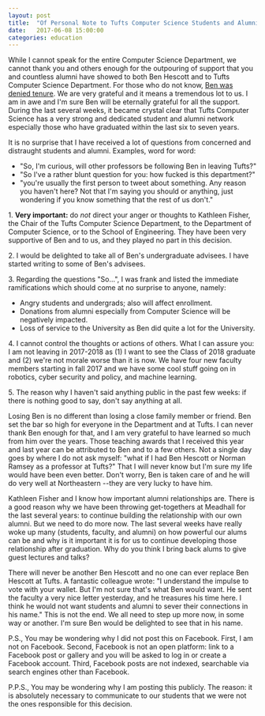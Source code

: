 ```yaml
---
layout: post
title:  "Of Personal Note to Tufts Computer Science Students and Alumni"
date:   2017-06-08 15:00:00
categories: education
---
```


While I cannot speak for the entire Computer Science Department, we cannot thank you and others enough for the outpouring of support that you and countless alumni have showed to both Ben Hescott and to Tufts Computer Science Department.  For those who do not know, [Ben was denied tenure](https://medium.com/@ashley.hedberg/a-response-to-ben-hescotts-denied-tenure-121657a23fc3). We are very grateful and it means a tremendous lot to us.  I am in awe and I'm sure Ben will be eternally grateful for all the support.  During the last several weeks, it became crystal clear that Tufts Computer Science has a very strong and dedicated student and alumni network especially those who have graduated within the last six to seven years.

It is no surprise that I have received a lot of questions from concerned and distraught students and alumni.  Examples, word for word:

* "So, I'm curious, will other professors be following Ben in leaving Tufts?"
* "So I've a rather blunt question for you: how fucked is this department?"
* "you're usually the first person to tweet about something. Any reason you haven't here? Not that I'm saying you should or anything, just wondering if you know something that the rest of us don't."

<p>1. <strong>Very important:</strong> do <em>not</em> direct your anger or thoughts to Kathleen Fisher, the Chair of the Tufts Computer Science Department, to the Department of Computer Science, or to the School of Engineering. They have been very supportive of Ben and to us, and they played no part in this decision.</p>

<p>2. I would be delighted to take all of Ben's undergraduate advisees.  I have started writing to some of Ben's advisees.</p>

<p>3. Regarding the questions "So...", I was frank and listed the immediate ramifications which should come at no surprise to anyone, namely:</p>

* Angry students and undergrads; also will affect enrollment.
* Donations from alumni especially from Computer Science will be negatively impacted.
* Loss of service to the University as Ben did quite a lot for the University.

<p>4. I cannot control the thoughts or actions of others.  What I can assure you: I am not leaving in 2017-2018 as (1) I want to see the Class of 2018 graduate and (2) we're not morale worse than it is now.  We have four new faculty members starting in fall 2017 and we have some cool stuff going on in robotics, cyber security and policy, and machine learning.</p>

<p>5. The reason why I haven't said anything public in the past few weeks: if there is nothing good to say, don't say anything at all.</p>

Losing Ben is no different than losing a close family member or friend.   Ben set the bar so high for everyone in the Department and at Tufts. I can never thank Ben enough for that, and I am very grateful to have learned so much from him over the years.  Those teaching awards that I received this year and last year can be attributed to Ben and to a few others.  Not a single day goes by where I do not ask myself: "what if I had Ben Hescott or Norman Ramsey as a professor at Tufts?"  That I will never know but I'm sure my life would have been even better.  Don't worry, Ben is taken care of and he will do very well at Northeastern --they are very lucky to have him.

Kathleen Fisher and I know how important alumni relationships are.  There is a good reason why we have been throwing get-togethers at Meadhall for the last several years: to continue building the relationship with our own alumni.  But we need to do more now.  The last several weeks have really woke up many (students, faculty, and alumni) on how powerful our alums can be and why is it important it is for us to continue developing those relationship after graduation.  Why do you think I bring back alums to give guest lectures and talks? 

There will never be another Ben Hescott and no one can ever replace Ben Hescott at Tufts.  A fantastic colleague wrote: "I understand the impulse to vote with your wallet. But I'm not sure that's what Ben would want.  He sent the faculty a very nice letter yesterday, and he treasures his time here. I think he would not want students and alumni to sever their connections in his name."  This is not the end.  We all need to step up more now, in some way or another.  I'm sure Ben would be delighted to see that in his name.

P.S., You may be wondering why I did not post this on Facebook.  First, I am not on Facebook.  Second, Facebook is not an open platform: link to a Facebook post or gallery and you will be asked to log in or create a Facebook account.  Third, Facebook posts are not indexed, searchable via search engines other than Facebook.

P.P.S., You may be wondering why I am posting this publicly.  The reason: it is absolutely necessary to communicate to our students that we were not the ones responsible for this decision.